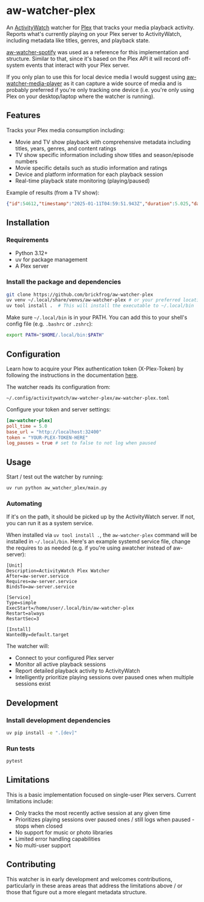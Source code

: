 # aw-watcher-plex

An [ActivityWatch](https://activitywatch.net/) watcher for [Plex](https://www.plex.tv/) that tracks your media playback activity. Reports what's currently playing on your Plex server to ActivityWatch, including metadata like titles, genres, and playback state. 

[aw-watcher-spotify](https://github.com/ActivityWatch/aw-watcher-spotify) was used as a reference for this implementation and structure. Similar to that, since it's based on the Plex API it will record off-system events that interact with your Plex server.

If you only plan to use this for local device  media I would suggest using [aw-watcher-media-player](https://github.com/2e3s/aw-watcher-media-player) as it can capture a wide source of media and is probably preferred if you're only tracking one device (i.e. you're only using Plex on your desktop/laptop where the watcher is running).

## Features

Tracks your Plex media consumption including:

* Movie and TV show playback with comprehensive metadata including titles, years, genres, and content ratings
* TV show specific information including show titles and season/episode numbers
* Movie specific details such as studio information and ratings
* Device and platform information for each playback session
* Real-time playback state monitoring (playing/paused)

Example of results (from a TV show):

```json
{"id":54612,"timestamp":"2025-01-11T04:59:51.943Z","duration":5.025,"data":{"contentRating":"TV-14","device":"iPhone","duration":2732459,"episode_number":19,"genres":[],"platform":"iOS","player_state":"paused","season_number":5,"show_title":"The X-Files","summary":"Mulder is held hostage inside an office where a man claims his boss is a monster and has clouded all their minds while he turns them into zombies one by one, which is disbelieved until Mulder opens his mind and allows himself to see it too.","title":"Folie à Deux","type":"episode","year":1998}}
```


## Installation

### Requirements

* Python 3.12+
* uv for package management
* A Plex server

### Install the package and dependencies

```bash
git clone https://github.com/brickfrog/aw-watcher-plex
uv venv ~/.local/share/venvs/aw-watcher-plex # or your preferred location for virtual environments
uv tool install .  # This will install the executable to ~/.local/bin
```

Make sure `~/.local/bin` is in your PATH. You can add this to your shell's config file (e.g. `.bashrc` or `.zshrc`):
```bash
export PATH="$HOME/.local/bin:$PATH"
```

## Configuration

Learn how to acquire your Plex authentication token (X-Plex-Token) by following the instructions in the documentation [here](https://support.plex.tv/articles/204059436-finding-an-authentication-token-x-plex-token/).

The watcher reads its configuration from:

```text
~/.config/activitywatch/aw-watcher-plex/aw-watcher-plex.toml
```

Configure your token and server settings:

```toml
[aw-watcher-plex]
poll_time = 5.0
base_url = "http://localhost:32400"
token = "YOUR-PLEX-TOKEN-HERE"
log_pauses = true # set to false to not log when paused
```

## Usage

Start / test out the watcher by running:

```bash
uv run python aw_watcher_plex/main.py
```

### Automating
If it's on the path, it should be picked up by the ActivityWatch server. If not, you can run it as a system service.

When installed via `uv tool install .`, the `aw-watcher-plex` command will be installed in `~/.local/bin`. Here's an example systemd service file, change the requires to as needed (e.g. if you're using awatcher instead of aw-server):

```service
[Unit]
Description=ActivityWatch Plex Watcher
After=aw-server.service
Requires=aw-server.service
BindsTo=aw-server.service

[Service]
Type=simple
ExecStart=/home/user/.local/bin/aw-watcher-plex
Restart=always
RestartSec=3

[Install]
WantedBy=default.target
```

The watcher will:

* Connect to your configured Plex server
* Monitor all active playback sessions
* Report detailed playback activity to ActivityWatch
* Intelligently prioritize playing sessions over paused ones when multiple sessions exist

## Development

### Install development dependencies

```bash
uv pip install -e ".[dev]"
```

### Run tests

```bash
pytest
```

## Limitations

This is a basic implementation focused on single-user Plex servers. Current limitations include:

* Only tracks the most recently active session at any given time
* Prioritizes playing sessions over paused ones / still logs when paused - stops when closed
* No support for music or photo libraries
* Limited error handling capabilities
* No multi-user support

## Contributing

This watcher is in early development and welcomes contributions, particularly in these areas areas that address the limitations above / or those that figure out a more elegant metadata structure.